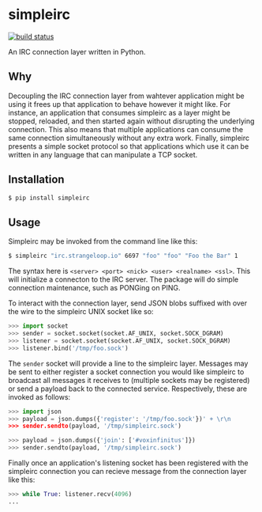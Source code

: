 # simpleirc

[![build status](https://secure.travis-ci.org/maxcountryman/simpleirc.png?branch=master)](https://travis-ci.org/#!/maxcountryman/simpleirc)

An IRC connection layer written in Python.

## Why

Decoupling the IRC connection layer from wahtever application might be using it
frees up that application to behave however it might like. For instance, an
application that consumes simpleirc as a layer might be stopped, reloaded, and
then started again without disrupting the underlying connection. This also
means that multiple applications can consume the same connection simultaneously
without any extra work. Finally, simpleirc presents a simple socket protocol so
that applications which use it can be written in any language that can
manipulate a TCP socket.

## Installation

```sh
$ pip install simpleirc
```

## Usage

Simpleirc may be invoked from the command line like this:

```sh
$ simpleirc "irc.strangeloop.io" 6697 "foo" "foo" "Foo the Bar" 1
```

The syntax here is `<server> <port> <nick> <user> <realname> <ssl>`. This will
initialize a connecton to the IRC server. The package will do simple
connection maintenance, such as PONGing on PING.

To interact with the connection layer, send JSON blobs suffixed with <CR> <LF>
over the wire to the simpleirc UNIX socket like so:

```python
>>> import socket
>>> sender = socket.socket(socket.AF_UNIX, socket.SOCK_DGRAM)
>>> listener = socket.socket(socket.AF_UNIX, socket.SOCK_DGRAM)
>>> listener.bind('/tmp/foo.sock')
```

The `sender` socket will provide a line to the simpleirc layer. Messages may be
sent to either register a socket connection you would like simpleirc to
broadcast all messages it receives to (multiple sockets may be registered) or
send a payload back to the connected service. Respectively, these are invoked
as follows:

```python
>>> import json
>>> payload = json.dumps({'register': '/tmp/foo.sock'})' + \r\n
>>> sender.sendto(payload, '/tmp/simpleirc.sock')
```

```python
>>> payload = json.dumps({'join': ['#voxinfinitus']})
>>> sender.sendto(payload, '/tmp/simpleirc.sock')
```

Finally once an application's listening socket has been registered with the
simpleirc connection you can recieve message from the connection layer like
this:

```python
>>> while True: listener.recv(4096)
... 
```
